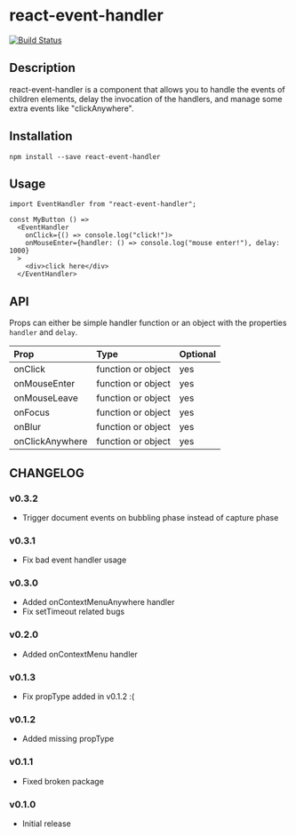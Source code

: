 # react-event-handler

[![Build Status](https://travis-ci.org/trabe/react-event-handler.svg?branch=master)](https://travis-ci.org/trabe/react-event-handler)

## Description

react-event-handler is a component that allows you to handle the events of children elements, delay the invocation of
the handlers, and manage some extra events like "clickAnywhere".

## Installation

```
npm install --save react-event-handler
```

## Usage
```
import EventHandler from "react-event-handler";

const MyButton () =>
  <EventHandler
    onClick={() => console.log("click!")>
    onMouseEnter={handler: () => console.log("mouse enter!"), delay: 1000}
  >
    <div>click here</div>
  </EventHandler>
```


## API

Props can either be simple handler function or an object with the properties `handler` and `delay`.

| Prop            | Type               | Optional |
|:----------------|:-------------------|:---------|
| onClick         | function or object |    yes   |
| onMouseEnter    | function or object |    yes   |
| onMouseLeave    | function or object |    yes   |
| onFocus         | function or object |    yes   |
| onBlur          | function or object |    yes   |
| onClickAnywhere | function or object |    yes   |

## CHANGELOG

### v0.3.2

* Trigger document events on bubbling phase instead of capture phase

### v0.3.1

* Fix bad event handler usage

### v0.3.0

* Added onContextMenuAnywhere handler
* Fix setTimeout related bugs

### v0.2.0

* Added onContextMenu handler

### v0.1.3

* Fix propType added in v0.1.2 :(

### v0.1.2

* Added missing propType

### v0.1.1

* Fixed broken package

### v0.1.0

* Initial release
